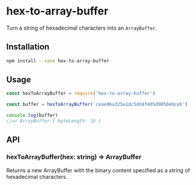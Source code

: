 # hex-to-array-buffer

Turn a string of hexadecimal characters into an `ArrayBuffer`.

## Installation

```sh
npm install --save hex-to-array-buffer
```

## Usage

```js
const hexToArrayBuffer = require('hex-to-array-buffer')

const buffer = hexToArrayBuffer('ceae96a325e1dc5dd4f405d905049ceb')

console.log(buffer)
//=> ArrayBuffer { byteLength: 16 }
```

## API

### hexToArrayBuffer(hex: string) => ArrayBuffer

Returns a new ArrayBuffer with the binary content specified as a string of
hexadecimal characters.
